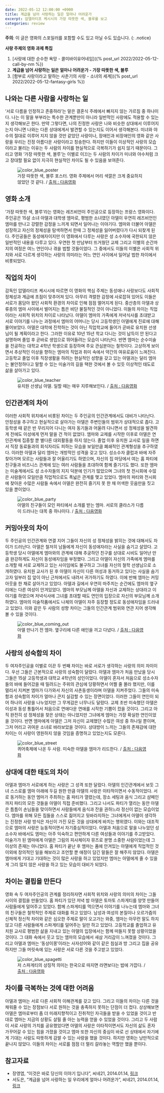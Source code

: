 ```yaml
---
date: 2022-05-12 12:00:00 +0900
title: 계급을 넘어 사랑하는 일은 얼마나 어려운가
excerpt: 압델라티프 케시시의 가장 따뜻한 색, 블루를 보고
categories: review
---
```


**주의**: 이 글은 영화의 스포일러를 포함할 수도 있고 아닐 수도 있습니다.
{: .notice}

**사랑 주제의 영화 과제 특집**

1. [사랑에 대한 순수한 욕망 - 콜미바이유어네임]({% post_url 2022/2022-05-12-call-by-nm %})
1. **계급을 넘어 사랑하는 일은 얼마나 어려운가 - 가장 따뜻한 색, 블루**
1. [함부로 사랑이라고 말하는 사춘기의 사랑 - 소녀의 세계]({% post_url 2022/2022-05-12-fantasy-girls %})

## 나와는 다른 사람을 사랑하는 일

‘서로 다름을 인정하고 존중하라’는 말은 결혼식 주례에서 빠지지 않는 가르침 중
하나이다. 나는 이 말을 부부라는 특수한 관계뿐만이 아니라 일반적인 사랑에도
적용할 수 있는지 생각해보곤 한다. 만약 그렇다면, 나의 진정한 사랑은 나와
비슷한 상대에서 이루어지는지 아니면 나와는 다른 상대에게서 발견할 수 있는지도
이어서 생각해본다. 미녀와 야수의 절대로 이루어 지지 않을 것만 같았던 사랑이나,
장애인과 비장애인의 영화 같은 사랑을 우리는 진정 아름다운 사랑이라고 칭송한다.
하지만 이들이 이상적인 사랑의 모습이라고 불리는 이유는 두 사람의 차이를
현실적으로 극복하기가 쉽지 않기 때문이다. 그리고 영화 ‘가장 따뜻한 색, 블루’는
이별로 이끄는 두 사람의 차이가 미녀와 야수처럼 크고 장대할 필요 없이 지극히
현실적인 차이도 될 수 있음을 보여준다.

<figure>
  <img src="https://i.imgur.com/6O997pC.jpg"
       alt="color_blue_poster">
  <figcaption>가장 따뜻한 색, 블루 포스터. 영화 주제에서 머리 색깔은 크게 중요하지 않았던 것 같다. / <a href="https://movie.daum.net/moviedb/main?movieId=79172">출처 : 다음영화</a></figcaption>
</figure>

## 영화 소개

‘가장 따뜻한 색, 블루’라는 영화는 레즈비언이 주인공으로 등장하는 프랑스
영화이다. 주인공은 15살 소녀 아델과 대학생 엠마로, 평범한 소녀였던 아델이
우연히 레즈비언인 엠마를 만나고 강렬한 감정을 느끼게 되면서 일어나는 이야기다.
엠마와 더불어 아델은 성장하고 자신의 정체성을 탐색하면서 한때 그 정체성을
잃어버렸다가 다시 되찾게 된다. 주인공들은 동성애자이지만 이 영화에서 다루는
사랑은 성 소수자에 국한되지 않은 일반적인 내용을 다루고 있다. 우연한 첫
만남부터 뜨거웠던 교제 그리고 이별의 순간까지의 여정은 여느 연인이나 겪을 법할
것들이었다. 그 중에서도 이들의 이별은 사회적 위치와 서로 다르게 생각하는
사랑의 의미라는 어느 연인 사이에서 일어날 법한 차이에서 비롯되었다.

## 직업의 차이

감독인 압델라티프 케시시에 따르면 이 영화의 핵심 주제는 동성애나 사랑보다도
사회적 정체성과 계급에 초점이 맞추어져 있다. 아무리 격렬한 감정에 사로잡혀
있어도 이들은 서로가 몸담아 왔던 사회적 환경의 차이로 인해 점점 멀어지게 된다.
중산층의 아델과 상류층의 엠마 사이에서 벌어지는 틈은 비단 물질적인 것이
아니었다. 이들의 차이는 직업이라는 사회적 위치의 차이로 나타났다. 아델이
엠마의 가족에게 저녁식사를 초대받고 서로 이야기를 나누는 과정에서 엠마의
어머니는 당시 고등학생인 아델에게 진로에 대해 물어보았다. 아델은 대학에
진학하는 것이 아닌 직업학교에 들어가 곧바로 유치원 선생님이 될 계획이라고
한다. 그러한 이유로 10년 15년 학교 다니는 것이 납득이 안 된다고 설명하며 졸업
후 곧바로 생업으로 뛰어들려는 모습이 나타난다. 반면 엠마는 순수미술을 전공하는
대학교 4학년 학생으로 등장하며 주요 관심분야는 철학이다. 고상하게 보이면서
추상적인 이상을 향하는 엠마의 직업과 취미 속에서 약간의 여유로움이 느껴진다.
고등학교 졸업 이후 직장생활을 하려는 현실적인 성향을 갖고 있는 아델과는 달리
엠마는 불안정하다고 말할 수 있는 미술가의 길을 택한 것에서 볼 수 있듯 이상적인
태도로 삶을 살아가고 있다.

<figure>
  <img src="https://i.imgur.com/yDdj6gc.jpg"
       alt="color_blue_teacher">
  <figcaption>유치원 선생님 아델. 일할 때는 매우 지루해보인다. / <a href="https://movie.daum.net/moviedb/main?movieId=79172">출처 : 다음영화</a></figcaption>
</figure>

## 인간관계의 차이

이러한 사회적 위치에서 비롯된 차이는 두 주인공의 인간관계에서도 대비가
나타난다. 안정성을 추구하고 현실적으로 살아가는 아델은 주변인들의 범위가
상대적으로 좁다. 고등학생 때 같은 반 무리지어 다니는 여자 동기들과 어울려
다니면서 성 정체성을 발견하게 전에도 이성에게 먼저 말을 건 적이 없었다. 엠마와
교제를 시작한 이후로 아델은 연인관계에 집중할 뿐 별다른 대외활동을 하지
않는다. 졸업 이후 유치원 교사로 일을 하면서 직장 동료들과의 회식자리도 피하는
모습을 보일만큼 폐쇄적인 관계형성을 추구하였다. 이러한 아델과 달리 엠마는
개방적인 성격을 갖고 있다. 성소수자 클럽과 바에 자주 찾아가며 모르는 사람들과
잘 어울리기도 하였으며, 자신의 집 마당에서 여는 홈 파티에 친구들과 비즈니스
관계에 있는 여러 사람들을 초대하여 함께 즐기기도 했다. 또한 엠마는
미술계에서도 성 소수자들의 지지 덕분에 인기가 많았으며 그녀의 첫 전시회에
수많은 사람들이 모일만큼 직업적으로도 폭넓은 관계를 맺고 있었다. 엠마의 파티와
전시회에 찾아온 수많은 사람들 속에서 아델은 완전히 즐기지 못 한 채 어색한
웃음만을 짓고 있을 뿐이었다.

<figure>
  <img src="https://i.imgur.com/4z81kAl.jpg"
       alt="color_blue_party">
  <figcaption>아델의 친구들이 모인 파티에서 소개를 받는 엠마. 서로의 클라스가 다름이 드러나는 대목 중 하나이다. / <a href="https://movie.daum.net/moviedb/main?movieId=79172">출처 : 다음영화</a></figcaption>
</figure>

## 커밍아웃의 차이

두 주인공의 인간관계와 연결 지어 그들이 자신의 성 정체성을 밝히는 것에
대해서도 차이가 드러난다. 아델은 철저히 남들에게 자신이 동성애자라는 사실을
숨기고 살았다. 고등학생 당시 아델에게 엠마와의 관계에 대해 추궁하던 친구를
상대로 시비도 일어난 만큼 완강하게도 자신이 동성애자임을 부정했다. 그리고
아델이 자신의 가족에게 엠마를 소개할 때 서로 교제하고 있는 사이임에도 불구하고
그녀를 자신의 철학 선생님으로 소개하였다. 유치원 교사가 된 후 아델이 자신이
다른 여성과 동거하고 있다는 사실을 숨기고자 일부러 집 앞이 아닌 근처에서도
내려서 귀가하기도 하였다. 이에 반해 엠마는 커밍아웃을 한 채로 살아가고 있었다.
아델과 길에서 우연히 마주치는 순간에도 엠마의 옆구리에는 다른 여성이
안겨있었다. 엠마의 부모님께 아델을 자신과 교제하는 상대라고 이야기를 하였으며
저녁식사에 그녀를 초대할 때도 연인의 입장으로 자신의 부모님께 소개하였다.
엠마의 미술작품에서도 나체의 아델이 자주 등장할 정도로 동성애자임을 드러내고
있었다. 이와 같은 두 사람의 성향 차이는 그들의 인간관계 범위와 연관 지어
생각해볼 수 있을 것이다.

<figure>
  <img src="https://i.imgur.com/DMGlW8v.jpg"
       alt="color_blue_coming_out">
  <figcaption>아델 만나기 전 엠마. 옆구리에 다른 애인을 끼고 다녔다. / <a href="https://movie.daum.net/moviedb/main?movieId=79172">출처 : 다음영화</a></figcaption>
</figure>

## 사랑의 성숙함의 차이

두 여자주인공을 이별로 이끈 두 번째 차이는 바로 서로가 생각하는 사랑의 의미
차이이다. 우선 그들은 근본적으로 사랑의 성숙함이 달랐다. 아델과 엠마가 처음
만났을 당시 그들은 15살 고등학생과 대학교 4학년의 성인이었다. 아델이 혼자서
처음으로 성소수자들의 바에 들어갔을 때 밀려드는 주위의 관심에 당황하면서 어쩔
줄 몰라 했지만, 이를 멀리서 지켜본 엠마가 다가와서 자신의 사촌동생이라며
아델을 지켜주었다. 그들의 미숙함과 성숙함의 차이가 얼마나 큰지 실감할 수 있는
장면이었다. 이러한 그들이 연인이 되어 하나의 사랑을 나누었지만 그 무게감은
너무나도 달랐다. 교제 초반 미숙했던 아델은 이성과 동성 통틀어서 처음으로
연애다운 연애를 시작한 기쁨이 컸을 것이다. 그리고 아직 완전히 성 정체성을 찾은
상태는 아니었지만 그녀에게 엠마는 가장 확실한 연인이었을 것이다. 반면 엠마에게
아델은 그저 자신이 교제했던 수많은 여성 중 하나일 뿐이며, 그저 어리고 귀여운
소녀로 바라보았을 것이다. 상대방이 느끼는 그들의 존재감에 대한 차이는 이
사랑이 영원하지 않을 것임을 증명하고 있었는지도 모른다.

<figure>
  <img src="https://i.imgur.com/FQ9anMi.jpg"
       alt="color_blue_street">
  <figcaption>퀴어축제에 나온 두 사람. 미숙한 아델을 엠마가 리드한다. / <a href="https://movie.daum.net/moviedb/main?movieId=79172">출처 : 다음영화</a></figcaption>
</figure>

## 상대에 대한 태도의 차이

아델과 엠마가 서로에게 하는 사랑은 그 성격 또한 달랐다. 아델의 인간관계에서
보듯 그녀 스스로를 엠마 아래에 두길 원한 만큼 아델의 사랑은 이타적이면서
수동적이었다. 서로 동거하는 동안 엠마가 주최하는 홈 파티가 열렸는데, 장소
세팅과 음식 그리고 샴페인까지 파티의 모든 것들을 아델이 직접 준비했다. 그리고
나서도 파티가 열리는 동안 아델은 틈틈이 손님들을 맞이하면서 사람들에게 음식과
잔을 권하느라 정신이 없는 모습이었다. 엠마를 위해 모든 짐들을 스스로 짊어지고
뒷바라지하는 그녀에게서 아델이 생각하는 진정한 사랑 방식은 자신이 가진 모든
것을 상대에게 바치는 행위였다. 이와는 대조적으로 엠마의 사랑은 능동적이면서
자기중심적이었다. 아델과 처음으로 말을 나누었던 성소수자 바에서도 엠마는 아주
익숙하고 편안하게 다른 여성들과 이야기를 주고받았다. 미술가가 된 엠마에게
아델은 그림의 피사체이자 뮤즈로 분명 소중한 사람이었는데 그 이상의 존재는
아니었다. 홈 파티가 끝난 후 엠마는 품에 안겨있는 아델에게 직업적인 것 이외에
창의적인 일을 해보라고 조언할 뿐 애정이 담긴 말들은 잘 해주지 않았다. 아델은
엠마에게 기대고 기대하는 것이 많은 사랑을 하고 있었지만 엠마는 아델에게 줄 수
있을게 그리 많지 않은 사랑을 하고 있는 모습이 대비가 되었다.

## 차이는 결핍을 만든다

영화 속 두 여자주인공의 관계를 정리하자면 사회적 위치와 사랑의 의미의 차이는
그들 사이의 결핍을 만들었다. 홈 파티가 있던 저녁 밤 아델은 토마토 스파게티를
양껏 만들어 사람들에게 덜어주고 있었다. 함께 스파게티를 먹으면서 이야기를
나누는데 엠마와 그녀의 친구들은 철학적인 주제로 대화를 하고 있었다. 남성과
여성의 본질이나 오르가즘의 신체적 정신적 차이와 같은 심오한 주제로 말이
오고가는 와중, 엠마는 아무런 말도 하지 않고 다른 사람들에게 스파게티를
덜어주는 일만 하고 있었다. 고등학교를 졸업하고 유치원 교사로 평범한 삶을
지내고 있는 아델의 입장에서는 함께 떠들지 못할 상황이었을 것이다. 그 대화
속에서 웃고 있는 엠마의 모습에서 새삼 거리감이 느껴졌을 것이다. 그리고 아델과
엠마는 ‘동상이몽’이라는 사자성어와 같이 같은 침실과 방 그리고 집을 공유하지만
그들 머릿속에 있는 사랑은 서로 다른 것을 주고받고 있었다.

<figure>
  <img src="https://i.imgur.com/dUoPPZV.jpg"
       alt="color_blue_spagetti">
  <figcaption>저 스파게티의 상징적 의미는 한국으로 따지면 라면보다는 밥에 가깝다. / <a href="https://movie.daum.net/moviedb/main?movieId=79172">출처 : 다음영화</a></figcaption>
</figure>

## 차이를 극복하는 것에 대한 어려움

아델과 엠마는 서로 다른 사회적 이해관계를 갖고 있다. 그리고 이들의 차이는 다른
것을 채워줄 수 있는 장점보다 서로 원하는 것을 충족하지 못하는 단점이 더 컸다.
상상해보면 아델은 엠마로부터 좀 더 미래지향적이고 진취적인 자극들을 받을 수
있었을 것이고 반대로 엠마는 지금의 상황도 살필 줄 아는 능력을 얻을 수 있었을
것이다. 그리고 두 사람이 서로 사랑의 가치를 공유했었다면 아델의 사랑은
이타적이면서도 자신의 삶도 혼자 가꾸어갈 수 있는 힘을 가졌을 것이고 엠마 또한
자신의 중심이 바로 선 상태에서 자기에게 기대는 사람도 따뜻하게 감쌀 수 있는
사랑을 했을 것이다. 하지만 영화는 낭만적으로 끝나지 않았다. 이들의 차이는
서로를 점점 더 멀리 갈라놓는 역할만 했을 뿐이다.

## 참고자료

* 장영엽, “이것은 바로 당신의 이야기 입니다”, 씨네21, 2014.01.14,
  [링크](http://www.cine21.com/news/view/?mag_id=75635)
* 서도은, “계급을 넘어 사랑하는 일 우리에게 얼마나 어려운가”, 씨네21,
  2014.01.14, [링크](http://www.cine21.com/news/view/?mag_id=75639)
